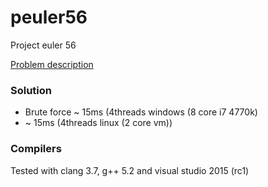 # peuler56
Project euler 56

[Problem description](https://projecteuler.net/problem=56)

### Solution
* Brute force ~ 15ms (4threads windows (8 core i7 4770k)
* ~ 15ms (4threads linux (2 core vm))

### Compilers

Tested with clang 3.7, g++ 5.2 and visual studio 2015 (rc1)
